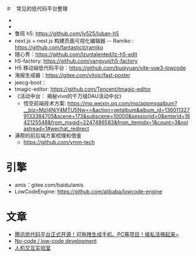 ＃　常见的低代码平台整理

- 
- 
- 鲁班 h5: https://github.com/ly525/luban-h5
- next.js + nest.js 构建页面可视化编辑器 -- Ramiko : https://github.com/fantasticit/ramiko
- 随心秀：https://github.com/lzuntalented/lz-h5-edit
- h5-factory: https://github.com/yangyuji/h5-factory
- H5 移动端低代码平台：https://github.com/buqiyuan/vite-vue3-lowcode
- 海报生成器：https://gitee.com/vitojc/fast-poster
- jeecg-boot：
- tmagic-editor: https://github.com/Tencent/tmagic-editor
- 《活动中台： 揭秘vivo的千万级DAU活动中台》
  - 悟空前端技术方案: https://mp.weixin.qq.com/mp/appmsgalbum?__biz=MzI4NjY4MTU5Nw==&action=getalbum&album_id=1360113279133384705&scene=173&subscene=10000&sessionid=0&enterid=1642125548&from_msgid=2247486583&from_itemidx=1&count=3&nolastread=1#wechat_redirect
- 满帮的前后端方案梳理和借鉴
  - https://github.com/ymm-tech


# 引擎
- amis：gitee.com/baidu/amis
- LowCodeEngine: https://github.com/alibaba/lowcode-engine


# 文章
- [腾讯低代码平台正式开源！可拖拽生成手机、PC等项目！接私活搞起来~](https://mp.weixin.qq.com/s/j9iPo51R_AOwWHax-16LzA)
- [No-code / low-code development](https://golden.com/wiki/No-code_%2F_low-code_development-NMGMEA6)
- [人机交互实验室](https://www.yuque.com/arvinxx/hci-lab)


